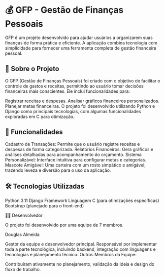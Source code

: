 
# 💰 GFP - Gestão de Finanças Pessoais
GFP é um projeto desenvolvido para ajudar usuários a organizarem suas finanças de forma prática e eficiente. A aplicação combina tecnologia com simplicidade para fornecer uma ferramenta completa de gestão financeira pessoal.

## 📝 Sobre o Projeto
O GFP (Gestão de Finanças Pessoais) foi criado com o objetivo de facilitar o controle de gastos e receitas, permitindo ao usuário tomar decisões financeiras mais conscientes. Ele inclui funcionalidades para:

Registrar receitas e despesas.
Analisar gráficos financeiros personalizados.
Planejar metas financeiras.
O projeto foi desenvolvido utilizando Python e Django como principais tecnologias, com algumas funcionalidades exploradas em C para otimização.

## 🎯 Funcionalidades
Cadastro de Transações: Permite que o usuário registre receitas e despesas de forma categorizada.
Relatórios Financeiros: Gera gráficos e análises detalhadas para acompanhamento do orçamento.
Sistema Personalizável: Interface intuitiva para configurar metas e categorias.
Mascote Amigável: Uma carteira com um rosto simpático e amigável, trazendo leveza e diversão para o uso da aplicação.
## 🛠️ Tecnologias Utilizadas
Python 3.11
Django Framework
Linguagem C (para otimizações específicas)
Bootstrap (planejado para o front-end)

👨‍💻 Desenvolvedor

O projeto foi desenvolvido por uma equipe de 7 membros.

Douglas Almeida

Gestor da equipe e desenvolvedor principal.
Responsável por implementar toda a parte tecnológica, incluindo backend, integração com linguagens e tecnologias e planejamento técnico.
Outros Membros da Equipe:

Contribuíram ativamente no planejamento, validação da ideia e design do fluxo de trabalho.




